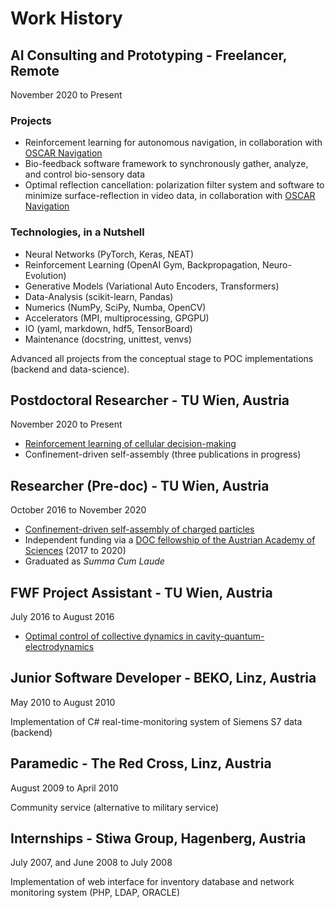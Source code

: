 # Work History

## AI Consulting and Prototyping - Freelancer, Remote
November 2020 to Present

### Projects
- Reinforcement learning for autonomous navigation, in collaboration with [OSCAR Navigation](https://www.oscar-navigation.com/)
- Bio-feedback software framework to synchronously gather, analyze, and control bio-sensory data
- Optimal reflection cancellation: polarization filter system and software to minimize surface-reflection in video data, in collaboration with [OSCAR Navigation](https://www.oscar-navigation.com/)

### Technologies, in a Nutshell
- Neural Networks (PyTorch, Keras, NEAT)
- Reinforcement Learning (OpenAI Gym, Backpropagation, Neuro-Evolution)
- Generative Models (Variational Auto Encoders, Transformers)
- Data-Analysis (scikit-learn, Pandas)
- Numerics (NumPy, SciPy, Numba, OpenCV)
- Accelerators (MPI, multiprocessing, GPGPU)
- IO (yaml, markdown, hdf5, TensorBoard)
- Maintenance (docstring, unittest, venvs)

Advanced all projects from the conceptual stage to POC implementations (backend and data-science).

## Postdoctoral Researcher - TU Wien, Austria
November 2020 to Present

- [Reinforcement learning of cellular decision-making](https://www.pnas.org/content/118/19/e2019683118)
- Confinement-driven self-assembly (three publications in progress)

## Researcher (Pre-doc) - TU Wien, Austria
October 2016 to November 2020

- [Confinement-driven self-assembly of charged particles](https://repositum.tuwien.at/handle/20.500.12708/16374)
- Independent funding via a [DOC fellowship of the Austrian Academy of Sciences](https://stipendien.oeaw.ac.at/stipendien/doc) (2017 to 2020)
- Graduated as *Summa Cum Laude*

## FWF Project Assistant - TU Wien, Austria
July 2016 to August 2016

- [Optimal control of collective dynamics in cavity-quantum-electrodynamics](https://journals.aps.org/pra/abstract/10.1103/PhysRevA.96.043837)

## Junior Software Developer - BEKO, Linz, Austria
May 2010 to August 2010

Implementation of C# real-time-monitoring system of Siemens S7 data (backend)

## Paramedic - The Red Cross, Linz, Austria
August 2009 to April 2010

Community service (alternative to military service)

## Internships - Stiwa Group, Hagenberg, Austria
July 2007, and June 2008 to July 2008

Implementation of web interface for inventory database and network monitoring system (PHP, LDAP, ORACLE)
